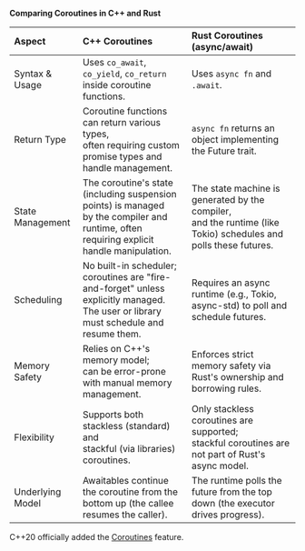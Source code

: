 
**Comparing Coroutines in C++ and Rust**

| **Aspect** | **C++ Coroutines** | **Rust Coroutines (async/await)** |
|:-------|:----------------|:-----------------------------|
| Syntax & Usage | Uses `co_await`, `co_yield`, `co_return` inside coroutine functions. |	Uses `async fn` and `.await`. |
| Return Type | Coroutine functions can return various types,<br> often requiring custom promise types and handle management. | `async fn` returns an object implementing the Future trait. |
| State Management | The coroutine's state (including suspension points) is managed<br> by the compiler and runtime, often requiring explicit handle manipulation. | The state machine is generated by the compiler,<br> and the runtime (like Tokio) schedules and polls these futures. |
| Scheduling | No built-in scheduler;<br> coroutines are "fire-and-forget" unless explicitly managed.<br> The user or library must schedule and resume them. | Requires an async runtime (e.g., Tokio, async-std) to poll and schedule futures. |
| Memory Safety	| Relies on C++'s memory model;<br> can be error-prone with manual memory management.	| Enforces strict memory safety via Rust's ownership and borrowing rules. |
| Flexibility	| Supports both stackless (standard) and<br> stackful (via libraries) coroutines.	| Only stackless coroutines are supported;<br> stackful coroutines are not part of Rust's async model. |
| Underlying Model | Awaitables continue the coroutine from the bottom up (the callee resumes the caller). | The runtime polls the future from the top down (the executor drives progress). |

C++20 officially added the [Coroutines](https://en.cppreference.com/w/cpp/language/coroutines) feature.
